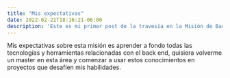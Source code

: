 ```yaml
---
title: "Mis expectativas"
date: 2022-02-21T18:16:21-06:00
description: 'Este es mi primer post de la travesía en la Misión de Backend con Node JS de Launch X.'
---
```


Mis expectativas sobre esta misión es aprender a fondo todas las tecnologías y herramientas relacionadas
con el back end, quisiera volverme un master en esta área y comenzar a usar estos conocimientos en
proyectos que desafíen mis habilidades. 

